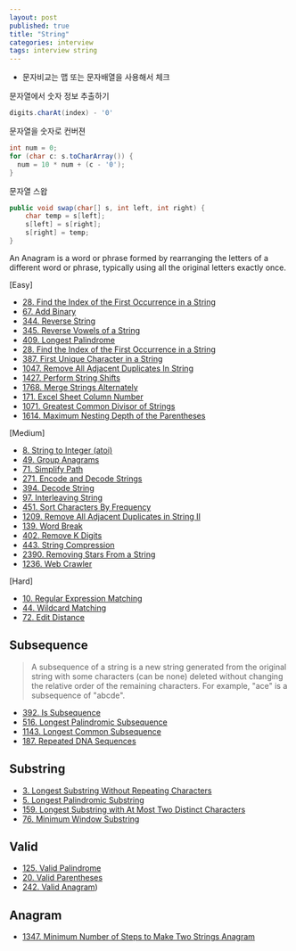 ```yaml
---
layout: post
published: true
title: "String"
categories: interview
tags: interview string
---
```


- 문자비교는 맵 또는 문자배열을 사용해서 체크

문자열에서 숫자 정보 추출하기
```java
digits.charAt(index) - '0'
```

문자열을 숫자로 컨버젼
```java
int num = 0;
for (char c: s.toCharArray()) {
  num = 10 * num + (c - '0');
}
```

문자열 스왑
```java
public void swap(char[] s, int left, int right) {
    char temp = s[left];
    s[left] = s[right];
    s[right] = temp; 
}
```

An Anagram is a word or phrase formed by rearranging the letters of a different word or phrase, typically using all the original letters exactly once.

[Easy]
- [28. Find the Index of the First Occurrence in a String](/interview/2023/05/21/find-the-index-of-the-first-occurrence-in-a-string/)
- [67. Add Binary](/interview/2023/05/21/add-binary/)
- [344. Reverse String](/interview/2023/05/21/reverse-string/)
- [345. Reverse Vowels of a String](/interview/2023/05/22/reverse-vowels-of-a-string/)
- [409. Longest Palindrome](/interview/2023/05/21/longest-palindrome/)
- [28. Find the Index of the First Occurrence in a String](/interview/2023/05/21/find-the-index-of-the-first-occurrence-in-a-string/)
- [387. First Unique Character in a String](/interview/2023/05/21/first-unique-character-in-a-string/)
- [1047. Remove All Adjacent Duplicates In String](/interview/2023/05/21/remove-all-adjacent-duplicates-in-string/)
- [1427. Perform String Shifts](/interview/2023/05/21/perform-string-shifts/)
- [1768. Merge Strings Alternately](/interview/2023/05/21/merge-strings-alternately/)
- [171. Excel Sheet Column Number](/interview/2023/05/21/excel-sheet-column-number/)
- [1071. Greatest Common Divisor of Strings](/interview/2023/05/21/greatest-common-divisor-of-strings.md)
- [1614. Maximum Nesting Depth of the Parentheses](/interview/2023/05/21/maximum-nesting-depth-of-the-parentheses)

[Medium]
- [8. String to Integer (atoi)](/interview/2023/05/21/string-to-integer-atoi/)
- [49. Group Anagrams](/interview/2023/05/21/group-anagrams/)
- [71. Simplify Path](/interview/2023/05/21/simplify-path/)
- [271. Encode and Decode Strings](/interview/2023/05/21/encode-and-decode-strings/)
- [394. Decode String](/interview/2023/04/11/decode-string/)
- [97. Interleaving String](/interview/2023/05/21/interleaving-string/)
- [451. Sort Characters By Frequency](/interview/2023/05/21/sort-characters-by-frequency/)
- [1209. Remove All Adjacent Duplicates in String II](/interview/2023/05/21/remove-all-adjacent-duplicates-in-string-ii/)
- [139. Word Break](/interview/2023/05/21/word-break/)
- [402. Remove K Digits](/interview/2023/05/21/remove-k-digits/)
- [443. String Compression](/interview/2023/05/21/string-compression/)
- [2390. Removing Stars From a String](/interview/2023/05/21/removing-stars-from-a-string/)
- [1236. Web Crawler](/interview/2023/05/21/web-crawler/)

[Hard]
- [10. Regular Expression Matching](/interview/2023/05/21/regular-expression-matching/)
- [44. Wildcard Matching](/interview/2023/05/21/wildcard-matching/)
- [72. Edit Distance](/interview/2023/05/21/edit-distance/)

## Subsequence
> A subsequence of a string is a new string generated from the original string with some characters (can be none) deleted without changing the relative order of the remaining characters.
  For example, "ace" is a subsequence of "abcde".

- [392. Is Subsequence](/interview/2023/05/21/is-subsequence/)
- [516. Longest Palindromic Subsequence](/interview/2023/05/21/longest-palindromic-subsequence/)
- [1143. Longest Common Subsequence](/interview/2023/05/21/longest-common-subsequence/)
- [187. Repeated DNA Sequences](/interview/2023/05/21/repeated-dna-sequences/)

## Substring

- [3. Longest Substring Without Repeating Characters](/interview/2023/05/21/longest-substring-without-repeating-characters/)
- [5. Longest Palindromic Substring](/interview/2023/05/21/longest-palindromic-substring)
- [159. Longest Substring with At Most Two Distinct Characters](/interview/2023/05/21/longest-substring-with-at-most-two-distinct-characters/)
- [76. Minimum Window Substring](/interview/2023/05/21/minimum-window-substring/)

## Valid
- [125. Valid Palindrome](/interview/2023/05/21/valid-palindrome/)
- [20. Valid Parentheses](/interview/2023/05/21/valid-parentheses/)
- [242. Valid Anagram](/interview/2023/05/21/valid-anagram/))

## Anagram
- [1347. Minimum Number of Steps to Make Two Strings Anagram](/interview/2023/04/18/minimum-number-of-steps-to-make-two-strings-anagram/)